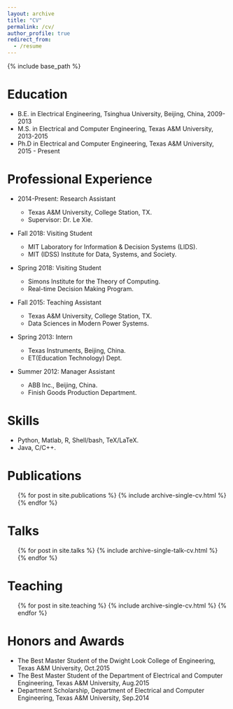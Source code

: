 ```yaml
---
layout: archive
title: "CV"
permalink: /cv/
author_profile: true
redirect_from:
  - /resume
---
```


{% include base_path %}

Education
======
* B.E. in Electrical Engineering, Tsinghua University, Beijing, China, 2009-2013
* M.S. in Electrical and Computer Engineering, Texas A&M University, 2013-2015
* Ph.D in Electrical and Computer Engineering, Texas A&M University, 2015 - Present

Professional Experience
======
* 2014-Present: Research Assistant
  * Texas A&M University, College Station, TX.
  * Supervisor: Dr. Le Xie.

* Fall 2018: Visiting Student
  * MIT Laboratory for Information & Decision Systems (LIDS).
  * MIT (IDSS) Institute for Data, Systems, and Society.

* Spring 2018: Visiting Student
  * Simons Institute for the Theory of Computing.
  * Real-time Decision Making Program.

* Fall 2015: Teaching Assistant
  * Texas A&M University, College Station, TX.
  * Data Sciences in Modern Power Systems.

* Spring 2013: Intern
  * Texas Instruments, Beijing, China.
  * ET(Education Technology) Dept.

* Summer 2012: Manager Assistant
  * ABB Inc., Beijing, China.
  * Finish Goods Production Department.
  

Skills
======
* Python, Matlab, R, Shell/bash, TeX/LaTeX.
* Java, C/C++.

Publications
======
  <ul>{% for post in site.publications %}
    {% include archive-single-cv.html %}
  {% endfor %}</ul>
  
Talks
======
  <ul>{% for post in site.talks %}
    {% include archive-single-talk-cv.html %}
  {% endfor %}</ul>
  
Teaching
======
  <ul>{% for post in site.teaching %}
    {% include archive-single-cv.html %}
  {% endfor %}</ul>
  
Honors and Awards
=====
* The Best Master Student of the Dwight Look College of Engineering, Texas A&M University, Oct.2015
* The Best Master Student of the Department of Electrical and Computer Engineering, Texas A&M University, Aug.2015
* Department Scholarship, Department of Electrical and Computer Engineering, Texas A&M University, Sep.2014